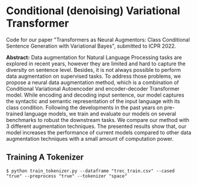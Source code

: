 # Conditional (denoising) Variational Transformer

Code for our paper "Transformers as Neural Augmentors: Class Conditional Sentence Generation with Variational Bayes", submitted to ICPR 2022.

**Abstract:**
Data augmentation for Natural Language Processing tasks are explored in recent years, however they are limited and hard to capture the diversity on sentence level. Besides, it is not always possible to perform data augmentation on supervised tasks. To address those problems, we propose a neural data augmentation method, which is a combination of Conditional Variational Autoencoder and encoder-decoder Transformer model. While encoding and decoding input sentence, our model captures the syntactic and semantic representation of the input language with its class condition. Following the developments in the past years on pre-trained language models, we train and evaluate our models on several benchmarks to robust the downstream tasks. We compare our method with 3 different augmentation techniques. The presented results show that, our model increases the performance of current models compared to other data augmentation techniques with a small amount of computation power.


## Training A Tokenizer

```console
$ python train_tokenizer.py --dataframe "trec_train.csv" --cased "true" --preprocess "true" --tokenizer "space"
```
